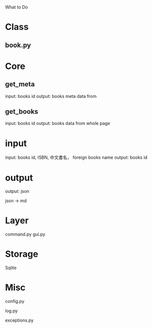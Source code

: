 What to Do

# Class

## book.py


# Core



##  get_meta

input: books id
output: books meta data from  <head>

## get_books
input: books  id
output: books data from whole page

# input

input: books id, ISBN, 中文書名， foreign books name
output: books id

# output


output: json

json -> md


# Layer

command.py
gui.py

# Storage

Sqlite



# Misc

config.py

log.py

exceptions.py

